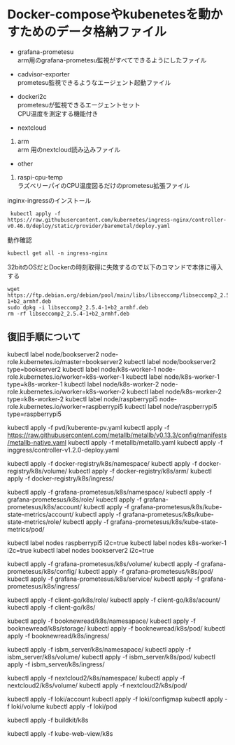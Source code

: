 # Docker-composeやkubenetesを動かすためのデータ格納ファイル

* grafana-prometesu \
arm用のgrafana-prometesu監視がすべてできるようにしたファイル

* cadvisor-exporter \
  prometesu監視できるようなエージェント起動ファイル

* dockeri2c \
  prometesuが監視できるエージェントセット \
  CPU温度を測定する機能付き

* nextcloud
1. arm \
arm 用のnextcloud読み込みファイル

* other
1. raspi-cpu-temp \
  ラズベリーパイのCPU温度図るだけのprometesu拡張ファイル


inginx-ingressのインストール
 ```
  kubectl apply -f https://raw.githubusercontent.com/kubernetes/ingress-nginx/controller-v0.46.0/deploy/static/provider/baremetal/deploy.yaml
```
動作確認
```
kubectl get all -n ingress-nginx
```

32bitのOSだとDockerの時刻取得に失敗するので以下のコマンドで本体に導入する
```
wget https://ftp.debian.org/debian/pool/main/libs/libseccomp/libseccomp2_2.5.4-1+b2_armhf.deb
sudo dpkg -i libseccomp2_2.5.4-1+b2_armhf.deb 
rm -rf libseccomp2_2.5.4-1+b2_armhf.deb
```


## 復旧手順について
kubectl label node/bookserver2 node-role.kubernetes.io/master=bookserver2
kubectl label node/bookserver2 type=bookserver2
kubectl label node/k8s-worker-1 node-role.kubernetes.io/worker=k8s-worker-1
kubectl label node/k8s-worker-1 type=k8s-worker-1
kubectl label node/k8s-worker-2 node-role.kubernetes.io/worker=k8s-worker-2
kubectl label node/k8s-worker-2 type=k8s-worker-2
kubectl label node/raspberrypi5 node-role.kubernetes.io/worker=raspberrypi5
kubectl label node/raspberrypi5 type=raspberrypi5


kubectl apply -f pvd/kuberente-pv.yaml 
kubectl apply -f https://raw.githubusercontent.com/metallb/metallb/v0.13.3/config/manifests/metallb-native.yaml
kubectl apply -f metallb/metallb.yaml 
kubectl apply -f inggress/controller-v1.2.0-deploy.yaml 

kubectl apply -f docker-registry/k8s/namespace/
kubectl apply -f docker-registry/k8s/volume/
kubectl apply -f docker-registry/k8s/arm/
kubectl apply -f docker-registry/k8s/ingress/

kubectl apply -f grafana-prometesus/k8s/namespace/
kubectl apply -f grafana-prometesus/k8s/role/
kubectl apply -f grafana-prometesus/k8s/account/
kubectl apply -f grafana-prometesus/k8s/kube-state-metrics/account/
kubectl apply -f grafana-prometesus/k8s/kube-state-metrics/role/
kubectl apply -f grafana-prometesus/k8s/kube-state-metrics/pod/

kubectl label nodes raspberrypi5 i2c=true
kubectl label nodes k8s-worker-1 i2c=true
kubectl label nodes bookserver2 i2c=true

kubectl apply -f grafana-prometesus/k8s/volume/
kubectl apply -f grafana-prometesus/k8s/config/
kubectl apply -f grafana-prometesus/k8s/pod/
kubectl apply -f grafana-prometesus/k8s/service/
kubectl apply -f grafana-prometesus/k8s/ingress/ 

kubectl apply -f client-go/k8s/role/
kubectl apply -f client-go/k8s/acount/
kubectl apply -f client-go/k8s/

kubectl apply -f booknewread/k8s/namesapace/
kubectl apply -f booknewread/k8s/storage/
kubectl apply -f booknewread/k8s/pod/
kubectl apply -f booknewread/k8s/ingress/


kubectl apply -f isbm_server/k8s/namesapace/
kubectl apply -f isbm_server/k8s/volume/
kubectl apply -f isbm_server/k8s/pod/
kubectl apply -f isbm_server/k8s/ingress/

kubectl apply -f nextcloud2/k8s/namespace/
kubectl apply -f nextcloud2/k8s/volume/
kubectl apply -f nextcloud2/k8s/pod/

kubectl apply -f loki/account
kubectl apply -f loki/configmap
kubectl apply -f loki/volume
kubectl apply -f loki/pod

kubectl apply -f buildkit/k8s

kubectl apply -f kube-web-view/k8s